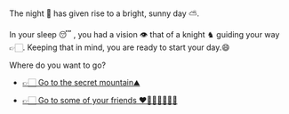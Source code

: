 The night 🌃 has given rise to a bright, sunny day ⛅.

In your sleep 😴 , you had a vision 👁️ that of a knight ♞ guiding your way 👉🏻. Keeping that in mind, you are ready to start your day.😄

Where do you want to go? 

  - [ 👉🏻 Go to the secret mountain⛰️](3.md)

 -   [👉🏻 Go to some of your friends ❤️🧍🏻‍♀️🧍🏻‍♂️](3-A.md)
 